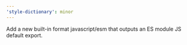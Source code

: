 ```yaml
---
'style-dictionary': minor
---
```


Add a new built-in format javascript/esm that outputs an ES module JS default export.
